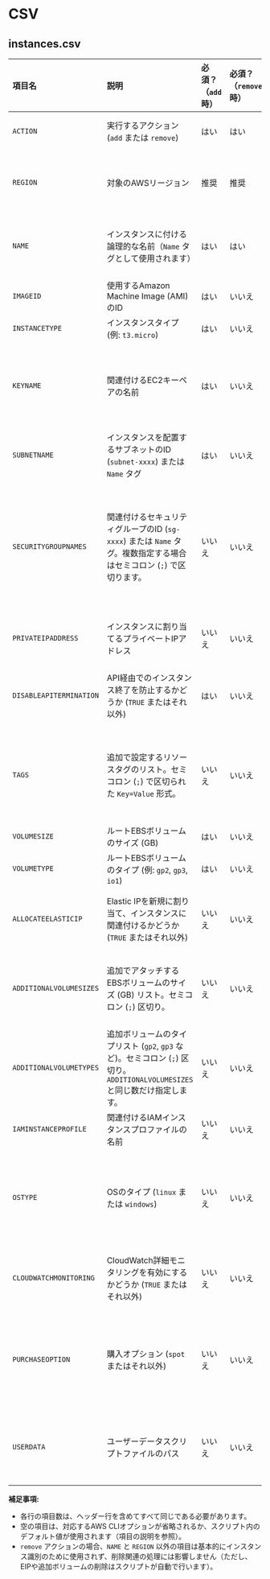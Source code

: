 # CSV  
## instances.csv  

| 項目名                  | 説明                                                                 | 必須？（`add`時） | 必須？（`remove`時） | 注意事項/形式                                                                                                |
| :---------------------- | :------------------------------------------------------------------- | :---------------- | :----------------- | :----------------------------------------------------------------------------------------------------------- |
| `ACTION`                | 実行するアクション (`add` または `remove`)                             | はい              | はい               | `add`: インスタンスを作成<br>`remove`: 指定されたインスタンスを削除                                            |
| `REGION`                | 対象のAWSリージョン                                                  | 推奨              | 推奨               | 空の場合はスクリプトのデフォルト設定 (`ap-northeast-1`) または環境変数 `AWS_REGION` が使用されます。        |
| `NAME`                  | インスタンスに付ける論理的な名前（`Name` タグとして使用されます）      | はい              | はい               | 削除時はこの名前でインスタンスを検索します。<br>作成時はこの名前のインスタンスが既存かチェックされます。        |
| `IMAGEID`               | 使用するAmazon Machine Image (AMI) のID                              | はい              | いいえ             | `remove` 時は無視されます。                                                                                    |
| `INSTANCETYPE`          | インスタンスタイプ (例: `t3.micro`)                                  | はい              | いいえ             | `remove` 時は無視されます。                                                                                    |
| `KEYNAME`               | 関連付けるEC2キーペアの名前                                          | はい              | いいえ             | 指定された名前のキーペアがリージョンに存在しない場合、スクリプトが新しく作成します（ローカルに秘密鍵も保存）。<br>`remove` 時は無視されます。 |
| `SUBNETNAME`            | インスタンスを配置するサブネットのID (`subnet-xxxx`) または `Name` タグ | はい              | いいえ             | 指定された名前のサブネットのIDを検索します。<br>`remove` 時は無視されます。                                      |
| `SECURITYGROUPNAMES`    | 関連付けるセキュリティグループのID (`sg-xxxx`) または `Name` タグ。複数指定する場合はセミコロン (`;`) で区切ります。 | いいえ            | いいえ             | 空の場合は、そのVPCのデフォルトセキュリティグループが適用されるか、設定によっては作成に失敗する可能性があります。<br>`remove` 時は無視されます。<br>形式: `sg-xxxx;sg-yyyy` または `sg-name-1;sg-name-2` |
| `PRIVATEIPADDRESS`      | インスタンスに割り当てるプライベートIPアドレス                         | いいえ            | いいえ             | 空の場合は自動的に割り当てられます。<br>`remove` 時は無視されます。                                            |
| `DISABLEAPITERMINATION` | API経由でのインスタンス終了を防止するかどうか (`TRUE` またはそれ以外)    | はい              | いいえ             | `TRUE` の場合、終了保護が有効になります。<br>`remove` 時は、処理開始時に終了保護を無効化しようとします。       |
| `TAGS`                  | 追加で設定するリソースタグのリスト。セミコロン (`;`) で区切られた `Key=Value` 形式。 | いいえ            | いいえ             | インスタンス本体、ルートボリューム、Elastic IP（割り当てる場合）に適用されます。<br>`Name` タグはスクリプトが自動で設定します。<br>形式: `Key1=Value1;Key2=Value2` |
| `VOLUMESIZE`            | ルートEBSボリュームのサイズ (GB)                                       | はい              | いいえ             | `remove` 時は無視されます。                                                                                    |
| `VOLUMETYPE`            | ルートEBSボリュームのタイプ (例: `gp2`, `gp3`, `io1`)                    | はい              | いいえ             | `remove` 時は無視されます。                                                                                    |
| `ALLOCATEELASTICIP`     | Elastic IPを新規に割り当て、インスタンスに関連付けるかどうか (`TRUE` またはそれ以外) | いいえ            | いいえ             | `TRUE` の場合、EIPを割り当てて関連付けます。<br>`remove` 時は、関連付けられているEIPを解除して解放しようとします。 |
| `ADDITIONALVOLUMESIZES` | 追加でアタッチするEBSボリュームのサイズ (GB) リスト。セミコロン (`;`) 区切り。 | いいえ            | いいえ             | `remove` 時は無視されます。<br>ルートボリューム以外のボリュームにのみ適用されます。<br>形式: `Size1;Size2;Size3` |
| `ADDITIONALVOLUMETYPES` | 追加ボリュームのタイプリスト (`gp2`, `gp3` など)。セミコロン (`;`) 区切り。`ADDITIONALVOLUMESIZES` と同じ数だけ指定します。 | いいえ            | いいえ             | `remove` 時は無視されます。<br>形式: `Type1;Type2;Type3`                                                      |
| `IAMINSTANCEPROFILE`    | 関連付けるIAMインスタンスプロファイルの名前                              | いいえ            | いいえ             | `remove` 時は無視されます。                                                                                    |
| `OSTYPE`                | OSのタイプ (`linux` または `windows`)                                  | いいえ            | いいえ             | ボリュームのアタッチ時のデバイス名の命名規則 (`/dev/xvda` vs `/dev/sda1` など) に影響します。<br>空の場合は `linux` とみなされます。<br>`remove` 時は無視されます。 |
| `CLOUDWATCHMONITORING`  | CloudWatch詳細モニタリングを有効にするかどうか (`TRUE` またはそれ以外)   | いいえ            | いいえ             | `TRUE` の場合、詳細モニタリングが有効になります。<br>`remove` 時は無視されます。                               |
| `PURCHASEOPTION`        | 購入オプション (`spot` またはそれ以外)                                 | いいえ            | いいえ             | `spot` の場合、スポットインスタンスとしてリクエストされます。<br>空またはそれ以外はオンデマンドインスタンスとなります。<br>`remove` 時は無視されます。 |
| `USERDATA`              | ユーザーデータスクリプトファイルのパス                                   | いいえ            | いいえ             | スクリプト実行時のカレントディレクトリからの相対パス、または絶対パスを指定します。<br>`remove` 時は無視されます。 |

**補足事項:**

* 各行の項目数は、ヘッダー行を含めてすべて同じである必要があります。
* 空の項目は、対応するAWS CLIオプションが省略されるか、スクリプト内のデフォルト値が使用されます（項目の説明を参照）。
* `remove` アクションの場合、`NAME` と `REGION` 以外の項目は基本的にインスタンス識別のために使用されず、削除関連の処理には影響しません（ただし、EIPや追加ボリュームの削除はスクリプトが自動で行います）。
